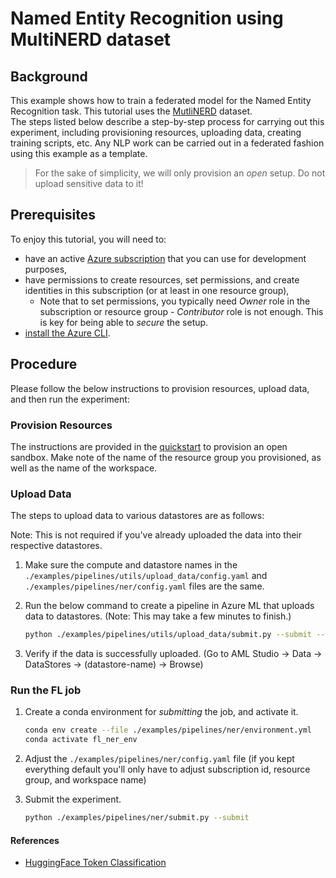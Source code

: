 # Named Entity Recognition using MultiNERD dataset

## Background
This example shows how to train a federated model for the Named Entity Recognition task. This tutorial uses the [MutliNERD](https://github.com/Babelscape/multinerd/blob/master/README.md) dataset.  
The steps listed below describe a step-by-step process for carrying out this experiment, including provisioning resources, uploading data, creating training scripts, etc. Any NLP work can be carried out in a federated fashion using this example as a template.

> For the sake of simplicity, we will only provision an _open_ setup. Do not upload sensitive data to it! 
## Prerequisites
To enjoy this tutorial, you will need to:
- have an active [Azure subscription](https://azure.microsoft.com) that you can use for development purposes,
- have permissions to create resources, set permissions, and create identities in this subscription (or at least in one resource group),
  - Note that to set permissions, you typically need _Owner_ role in the subscription or resource group - _Contributor_ role is not enough. This is key for being able to _secure_ the setup.
- [install the Azure CLI](https://learn.microsoft.com/en-us/cli/azure/install-azure-cli).

## Procedure
Please follow the below instructions to provision resources, upload data, and then run the experiment:

### Provision Resources
The instructions are provided in the [quickstart](../quickstart.md) to provision an open sandbox. Make note of the name of the resource group you provisioned, as well as the name of the workspace.

### Upload Data
The steps to upload data to various datastores are as follows:

Note: This is not required if you've already uploaded the data into their respective datastores.

1. Make sure the compute and datastore names in the `./examples/pipelines/utils/upload_data/config.yaml` and `./examples/pipelines/ner/config.yaml` files are the same. 

2. Run the below command to create a pipeline in Azure ML that uploads data to datastores. (Note: This may take a few minutes to finish.)
   ```bash
   python ./examples/pipelines/utils/upload_data/submit.py --submit --workspace_name "<workspace-name>" --resource_group "<resource-group-name>" --subscription_id "<subscription-id>" --example NER
   ```

3. Verify if the data is successfully uploaded. (Go to AML Studio ->  Data -> DataStores -> (datastore-name) -> Browse)


### Run the FL job

1. Create a conda environment for _submitting_ the job, and activate it.
   ```bash
   conda env create --file ./examples/pipelines/ner/environment.yml
   conda activate fl_ner_env
   ```

2. Adjust the `./examples/pipelines/ner/config.yaml` file (if you kept everything default you'll only have to adjust subscription id, resource group, and workspace name)

3. Submit the experiment.
   ```bash
   python ./examples/pipelines/ner/submit.py --submit
   ```

#### References

- [HuggingFace Token Classification](https://huggingface.co/course/chapter7/2?fw=pt#token-classification)